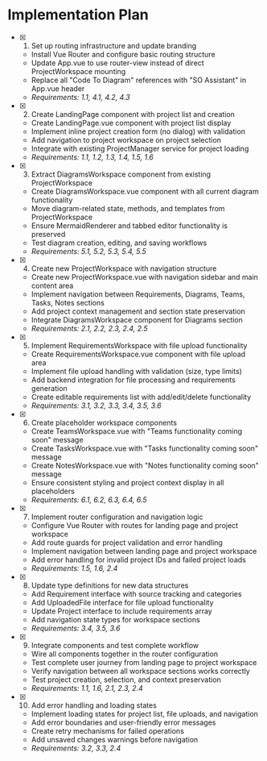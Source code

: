 # Implementation Plan

- [x] 1. Set up routing infrastructure and update branding





  - Install Vue Router and configure basic routing structure
  - Update App.vue to use router-view instead of direct ProjectWorkspace mounting
  - Replace all "Code To Diagram" references with "SO Assistant" in App.vue header
  - _Requirements: 1.1, 4.1, 4.2, 4.3_

- [x] 2. Create LandingPage component with project list and creation






  - Create LandingPage.vue component with project list display
  - Implement inline project creation form (no dialog) with validation
  - Add navigation to project workspace on project selection
  - Integrate with existing ProjectManager service for project loading
  - _Requirements: 1.1, 1.2, 1.3, 1.4, 1.5, 1.6_

- [x] 3. Extract DiagramsWorkspace component from existing ProjectWorkspace





  - Create DiagramsWorkspace.vue component with all current diagram functionality
  - Move diagram-related state, methods, and templates from ProjectWorkspace
  - Ensure MermaidRenderer and tabbed editor functionality is preserved
  - Test diagram creation, editing, and saving workflows
  - _Requirements: 5.1, 5.2, 5.3, 5.4, 5.5_

- [x] 4. Create new ProjectWorkspace with navigation structure








  - Create new ProjectWorkspace.vue with navigation sidebar and main content area
  - Implement navigation between Requirements, Diagrams, Teams, Tasks, Notes sections
  - Add project context management and section state preservation
  - Integrate DiagramsWorkspace component for Diagrams section
  - _Requirements: 2.1, 2.2, 2.3, 2.4, 2.5_

- [x] 5. Implement RequirementsWorkspace with file upload functionality





  - Create RequirementsWorkspace.vue component with file upload area
  - Implement file upload handling with validation (size, type limits)
  - Add backend integration for file processing and requirements generation
  - Create editable requirements list with add/edit/delete functionality
  - _Requirements: 3.1, 3.2, 3.3, 3.4, 3.5, 3.6_

- [x] 6. Create placeholder workspace components





  - Create TeamsWorkspace.vue with "Teams functionality coming soon" message
  - Create TasksWorkspace.vue with "Tasks functionality coming soon" message  
  - Create NotesWorkspace.vue with "Notes functionality coming soon" message
  - Ensure consistent styling and project context display in all placeholders
  - _Requirements: 6.1, 6.2, 6.3, 6.4, 6.5_

- [x] 7. Implement router configuration and navigation logic





  - Configure Vue Router with routes for landing page and project workspace
  - Add route guards for project validation and error handling
  - Implement navigation between landing page and project workspace
  - Add error handling for invalid project IDs and failed project loads
  - _Requirements: 1.5, 1.6, 2.4_

- [x] 8. Update type definitions for new data structures




  - Add Requirement interface with source tracking and categories
  - Add UploadedFile interface for file upload functionality
  - Update Project interface to include requirements array
  - Add navigation state types for workspace sections
  - _Requirements: 3.4, 3.5, 3.6_

- [x] 9. Integrate components and test complete workflow





  - Wire all components together in the router configuration
  - Test complete user journey from landing page to project workspace
  - Verify navigation between all workspace sections works correctly
  - Test project creation, selection, and context preservation
  - _Requirements: 1.1, 1.6, 2.1, 2.3, 2.4_

- [x] 10. Add error handling and loading states




  - Implement loading states for project list, file uploads, and navigation
  - Add error boundaries and user-friendly error messages
  - Create retry mechanisms for failed operations
  - Add unsaved changes warnings before navigation
  - _Requirements: 3.2, 3.3, 2.4_